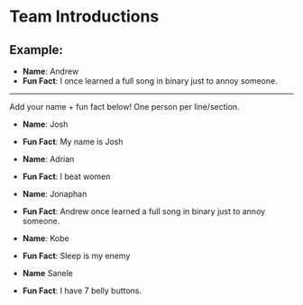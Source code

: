 # Team Introductions

## Example:
- **Name**: Andrew
- **Fun Fact**: I once learned a full song in binary just to annoy someone.

---

Add your name + fun fact below! One person per line/section.

- **Name**: Josh
- **Fun Fact**: My name is Josh

- **Name**: Adrian
- **Fun Fact**: I beat women

-  **Name**: Jonaphan
- **Fun Fact**: Andrew once learned a full song in binary just to annoy someone.

- **Name**: Kobe
- **Fun Fact**: Sleep is my enemy

- **Name** Sanele
- **Fun Fact**: I have 7 belly buttons.
  
